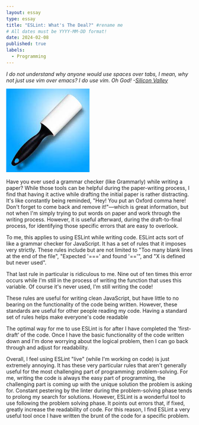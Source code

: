 ```yaml
---
layout: essay
type: essay
title: "ESLint: What's The Deal?" #rename me
# All dates must be YYYY-MM-DD format!
date: 2024-02-08
published: true
labels:
  - Programming
---
```

*I do not understand why anyone would use spaces over tabs, I mean, why not just use vim over emacs? I do use vim. Oh God! -[Silicon Valley](https://www.youtube.com/watch?v=SsoOG6ZeyUI)*

![alt text](lint.jpg "A Lint Roller!")


Have you ever used a grammar checker (like Grammarly) while writing a paper? While those tools can be helpful during the paper-writing process, I find that having it active while drafting the initial paper is rather distracting. It's like constantly being reminded, "Hey! You put an Oxford comma here! Don't forget to come back and remove it!"—which is great information, but not when I'm simply trying to put words on paper and work through the writing process. However, it is useful afterward, during the draft-to-final process, for identifying those specific errors that are easy to overlook.

To me, this applies to using ESLint while writing code. ESLint acts sort of like a grammar checker for JavaScript. It has a set of rules that it imposes very strictly. These rules include but are not limited to "Too many blank lines at the end of the file", "Expected '===' and found '=='", and "X is defined but never used". 

That last rule in particular is ridiculous to me. Nine out of ten times this error occurs while I'm still in the process of writing the function that uses this variable. Of course it's never used, I'm still writing the code!

These rules are useful for writing clean JavaScript, but have little to no bearing on the functionality of the code being written. However, these standards are useful for other people reading my code. Having a standard set of rules helps make everyone's code readable

The optimal way for me to use ESLint is for after I have completed the 'first-draft' of the code. Once I have the basic functionality of the code written down and I'm done worrying about the logical problem, then I can go back through and adjust for readability.

Overall, I feel using ESLint "live" (while I'm working on code) is just extremely annoying. It has these very particular rules that aren't generally useful for the most challenging part of programming: problem-solving. For me, writing the code is always the easy part of programming, the challenging part is coming up with the unique solution the problem is asking for. Constant pestering by the linter during the problem-solving phase tends to prolong my search for solutions. However, ESLint is a wonderful tool to use following the problem solving phase. It points out errors that, if fixed, greatly increase the readability of code. For this reason, I find ESLint a very useful tool once I have written the brunt of the code for a specific problem.  